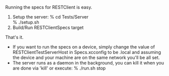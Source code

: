 Running the specs for RESTClient is easy.

1. Setup the server: 
	% cd Tests/Server  
	% ./setup.sh  
2. Build/Run RESTClientSpecs target

That's it.

- If you want to run the specs on a device, simply change the value of RESTClientTestServerHost in Specs.xcconfig to be <YourMachine>.local and assuming the device and your machine are on the same network you'll be all set.
- The server runs as a daemon in the background, you can kill it when you are done via 'kill' or execute:
	% ./run.sh stop
